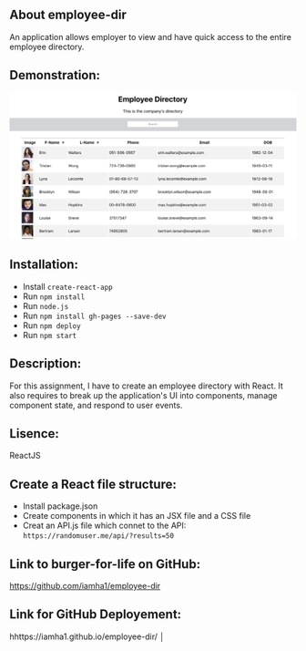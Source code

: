 ## About employee-dir 

An application allows employer to view and have quick access to the entire employee directory.

## Demonstration:
![Employee Directory](public/employee_dir.jpg)

## Installation: 
- Install `create-react-app`
- Run `npm install`
- Run `node.js`
- Run `npm install gh-pages --save-dev`
- Run `npm deploy`
- Run `npm start`

## Description:

For this assignment, I have to create an employee directory with React. It also requires to break up the application's UI into components, manage component state, and respond to user events.

## Lisence:

ReactJS

## Create a React file structure: 

- Install package.json
- Create components in which it has an JSX file and a CSS file
- Creat an API.js file which connet to the API: `https://randomuser.me/api/?results=50`

## Link to burger-for-life on GitHub:

https://github.com/iamha1/employee-dir

## Link for GitHub Deployement: 

hhttps://iamha1.github.io/employee-dir/
│

